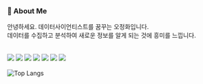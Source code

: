 ### 🔭 About Me
안녕하세요. 데이터사이언티스트를 꿈꾸는 오정화입니다.  
데이터를 수집하고 분석하여 새로운 정보를 알게 되는 것에 흥미를 느낍니다.  
<br/>
<br/>
<img src="https://img.shields.io/badge/Python-3776AB?style=for-the-badge&logo=Python&logoColor=white">
<img src="https://img.shields.io/badge/R-276DC3?style=for-the-badge&logo=R&logoColor=white">
<img src="https://img.shields.io/badge/MySQL-4479A1?style=for-the-badge&logo=MySQL&logoColor=white">
<img src="https://img.shields.io/badge/TensorFlow-FF6F00?style=for-the-badge&logo=TensorFlow%20IDE&logoColor=white">
<img src="https://img.shields.io/badge/PyTorch-EE4C2C?style=for-the-badge&logo=PyTorch%20IDE&logoColor=white">
<img src="https://img.shields.io/badge/github-181717?style=for-the-badge&logo=github&logoColor=white">
<img src="https://img.shields.io/badge/aws-232F3E?style=for-the-badge&logo=aws&logoColor=white">
<br/>
<br/>
![Top Langs](https://github-readme-stats.vercel.app/api/top-langs/?username=junghwa5&layout=compact)  
<br/>
<!--
**junghwa5/junghwa5** is a ✨ _special_ ✨ repository because its `README.md` (this file) appears on your GitHub profile.

Here are some ideas to get you started:

- 🔭 I’m currently working on ...
- 🌱 I’m currently learning ...
- 👯 I’m looking to collaborate on ...
- 🤔 I’m looking for help with ...
- 💬 Ask me about ...
- 📫 How to reach me: ...
- 😄 Pronouns: ...
- ⚡ Fun fact: ...
-->
